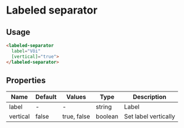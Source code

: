 # Labeled separator

## Usage

```html
<labeled-separator
  label="Või"
  [vertical]="true">
</labeled-separator>
```

## Properties

| Name     | Default | Values      | Type    | Description          |
|----------|---------|-------------|---------|----------------------|
| label    | -       | -           | string  | Label                |
| vertical | false   | true, false | boolean | Set label vertically |
